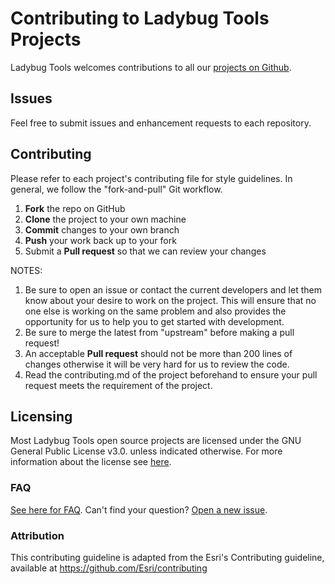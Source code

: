 Contributing to Ladybug Tools Projects
=========================================

Ladybug Tools welcomes contributions to all our [projects on Github](http://www.github.com/ladybug-tools).

Issues
------

Feel free to submit issues and enhancement requests to each repository.

Contributing
------------

Please refer to each project's contributing file for style guidelines. In general, we
follow the "fork-and-pull" Git workflow.

 1. **Fork** the repo on GitHub
 2. **Clone** the project to your own machine
 3. **Commit** changes to your own branch
 4. **Push** your work back up to your fork
 5. Submit a **Pull request** so that we can review your changes

NOTES:
 1. Be sure to open an issue or contact the current developers and let them know about your
 desire to work on the project. This will ensure that no one else is working on the same
 problem and also provides the opportunity for us to help you to get started with development.
 2. Be sure to merge the latest from "upstream" before making a pull request!
 3. An acceptable **Pull request** should not be more than 200 lines of changes otherwise
 it will be very hard for us to review the code.
 4. Read the contributing.md of the project beforehand to ensure your pull request meets
 the requirement of the project.

Licensing
-----------------------

Most Ladybug Tools open source projects are licensed under the GNU General Public License v3.0.
unless indicated otherwise. For more information about the license see [here](https://github.com/ladybug-tools/honeybee/blob/master/LICENSE).

### FAQ
[See here for FAQ](http://www.ladybug.tools/about.html#faq).
Can't find your question? [Open a new issue](https://github.com/ladybug-tools/contributing/issues/new).

### Attribution
This contributing guideline is adapted from the Esri's Contributing guideline,
available at https://github.com/Esri/contributing
